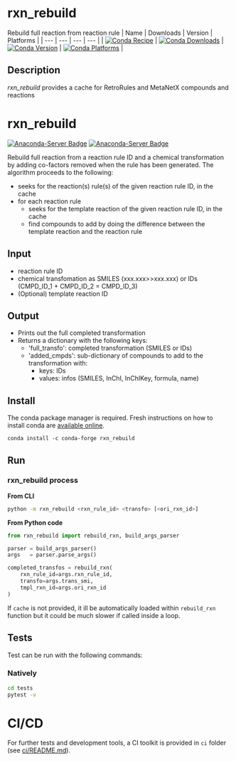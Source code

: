 # rxn_rebuild
Rebuild full reaction from reaction rule
| Name | Downloads | Version | Platforms |
| --- | --- | --- | --- |
| [![Conda Recipe](https://img.shields.io/badge/recipe-rxn_rebuild-green.svg)](https://anaconda.org/conda-forge/rxn_rebuild) | [![Conda Downloads](https://img.shields.io/conda/dn/conda-forge/rxn_rebuild.svg)](https://anaconda.org/conda-forge/rxn_rebuild) | [![Conda Version](https://img.shields.io/conda/vn/conda-forge/rxn_rebuild.svg)](https://anaconda.org/conda-forge/rxn_rebuild) | [![Conda Platforms](https://img.shields.io/conda/pn/conda-forge/rxn_rebuild.svg)](https://anaconda.org/conda-forge/rxn_rebuild) |

## Description
*rxn_rebuild* provides a cache for RetroRules and MetaNetX compounds and reactions


# rxn_rebuild

[![Anaconda-Server Badge](https://anaconda.org/brsynth/rxn_rebuild/badges/latest_release_date.svg)](https://anaconda.org/brsynth/rxn_rebuild) [![Anaconda-Server Badge](https://anaconda.org/brsynth/rxn_rebuild/badges/version.svg)](https://anaconda.org/brsynth/rxn_rebuild)

Rebuild full reaction from a reaction rule ID and a chemical transformation by adding co-factors removed when the rule has been generated. The algorithm proceeds to the following:
- seeks for the reaction(s) rule(s) of the given reaction rule ID, in the cache
- for each reaction rule
    - seeks for the template reaction of the given reaction rule ID, in the cache
    - find compounds to add by doing the difference between the template reaction and the reaction rule
  
## Input
- reaction rule ID
- chemical transfomation as SMILES (xxx.xxx>>xxx.xxx) or IDs (CMPD_ID_1 + CMPD_ID_2 = CMPD_ID_3)
- (Optional) template reaction ID

## Output
- Prints out the full completed transformation
- Returns a dictionary with the following keys:
  - 'full_transfo': completed transformation (SMILES or IDs)
  - 'added_cmpds': sub-dictionary of compounds to add to the transformation with:
    - keys: IDs
    - values: infos (SMILES, InChI, InChIKey, formula, name)


## Install

The conda package manager is required. Fresh instructions on how to install conda are [available online](https://docs.conda.io/projects/conda/en/latest/user-guide/install/).

```shell
conda install -c conda-forge rxn_rebuild 
```

## Run

### rxn_rebuild process
**From CLI**
```sh
python -m rxn_rebuild <rxn_rule_id> <transfo> [<ori_rxn_id>]
```
**From Python code**
```python
from rxn_rebuild import rebuild_rxn, build_args_parser

parser = build_args_parser()
args   = parser.parse_args()

completed_transfos = rebuild_rxn(
    rxn_rule_id=args.rxn_rule_id,
    transfo=args.trans_smi,
    tmpl_rxn_id=args.ori_rxn_id
)
```
If `cache` is not provided, it ill be automatically loaded within `rebuild_rxn` function but it could be much slower if called inside a loop.

## Tests
Test can be run with the following commands:

### Natively
```bash
cd tests
pytest -v
```

# CI/CD
For further tests and development tools, a CI toolkit is provided in `ci` folder (see [ci/README.md](ci/README.md)).


<!-- ### How to cite rxn_rebuild? -->
